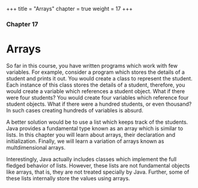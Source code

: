 +++
title = "Arrays"
chapter = true
weight = 17
+++

### Chapter 17
# Arrays

So far in this course, you have written programs which work with few variables.
For example, consider a program which stores the details of a student and prints
it out. You would create a class to represent the student. Each instance of this
class stores the details of a student, therefore, you would create a variable which
references a student object. What if there were four students? You would create
four variables which reference four student objects. What if there were a hundred
students, or even thousand? In such cases creating hundreds of variables is
absurd.

A better solution would be to use a list which keeps track of the students.
Java provides a fundamental type known as an array which is similar to lists.
In this chapter you will learn about arrays, their declaration and initialization.
Finally, we will learn a variation of arrays known as multdimensional arrays.

Interestingly, Java actually includes classes which implement the full fledged
behavior of lists. However, these lists are not fundamental objects like arrays,
that is, they are not treated specially by Java. Further, some of these lists
internally store the values using arrays.
